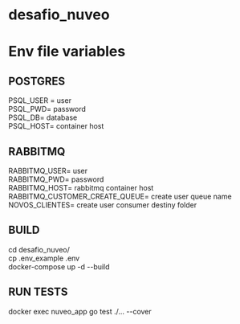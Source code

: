 # desafio_nuveo

# Env file variables
## POSTGRES
PSQL_USER = user
<br/>
PSQL_PWD= password
<br/>
PSQL_DB= database
<br/>
PSQL_HOST= container host
<br/>

## RABBITMQ
RABBITMQ_USER= user
<br/>
RABBITMQ_PWD= password
<br/>
RABBITMQ_HOST= rabbitmq container host
<br/>
RABBITMQ_CUSTOMER_CREATE_QUEUE= create user queue name
<br/>
NOVOS_CLIENTES= create user consumer destiny folder
<br/>

## BUILD
cd desafio_nuveo/
<br/>
cp .env_example .env
<br/>
docker-compose up -d --build
<br/>

## RUN TESTS
docker  exec nuveo_app go test ./... --cover
